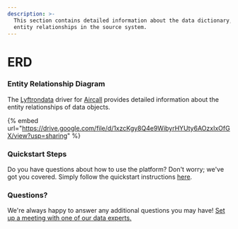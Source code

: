 ```yaml
---
description: >-
  This section contains detailed information about the data dictionary, and
  entity relationships in the source system.
---
```


# ERD

### Entity Relationship Diagram

The [Lyftrondata](https://www.lyftrondata.com/) driver for [Aircall](https://www.lyftrondata.com/integration/business-analytics/aircall//) provides detailed information about the entity relationships of data objects.

{% embed url="https://drive.google.com/file/d/1xzcKgy8Q4e9WibyrHYUty6AOzxIxOfGX/view?usp=sharing" %}

### Quickstart Steps

Do you have questions about how to use the platform? Don't worry; we've got you covered. Simply follow the quickstart instructions [here](../README.md).

### Questions? <a href="#questions" id="questions"></a>

We're always happy to answer any additional questions you may have! [Set up a meeting with one of our data experts.](https://www.lyftrondata.com/book-a-meeting/)

